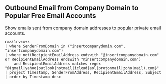 ## Outbound Email from Company Domain to Popular Free Email Accounts


Show emails sent from company domain addresses to popular private email accounts.


```kusto
EmailEvents
| where SenderFromDomain in ("insertcompanydomin.com", "insertcompanydomain.com")
| where not(RecipientEmailAddress endswith "@insertcompanydomain.com" or RecipientEmailAddress endswith "@insertcompanydomain.com")
    and RecipientEmailAddress matches regex "@(gmail|yahoo|outlook|hotmail|icloud|aol|protonmail|zoho|mail).com$"
| project Timestamp, SenderFromAddress, RecipientEmailAddress, Subject
| order by Timestamp desc
